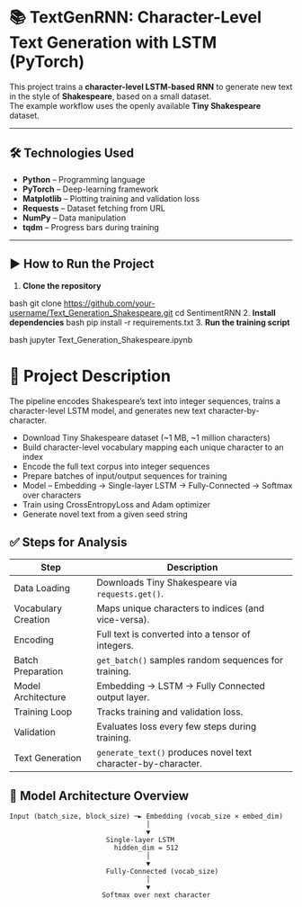 # 📚 TextGenRNN: Character-Level Text Generation with LSTM (PyTorch)

This project trains a **character-level LSTM-based RNN** to generate new text in the style of **Shakespeare**, based on a small dataset.  
The example workflow uses the openly available **Tiny Shakespeare** dataset.

---

## 🛠 Technologies Used

- **Python** – Programming language  
- **PyTorch** – Deep-learning framework  
- **Matplotlib** – Plotting training and validation loss  
- **Requests** – Dataset fetching from URL  
- **NumPy** – Data manipulation  
- **tqdm** – Progress bars during training  

---

## ▶️ How to Run the Project
1. **Clone the repository**  
   
bash
   git clone https://github.com/your-username/Text_Generation_Shakespeare.git
   cd SentimentRNN
2. **Install dependencies**
bash
   pip install -r requirements.txt
3. **Run the training script**
   
bash
   jupyter Text_Generation_Shakespeare.ipynb

# 📂 Project Description

The pipeline encodes Shakespeare’s text into integer sequences, trains a character-level LSTM model, and generates new text character-by-character.

- Download Tiny Shakespeare dataset (~1 MB, ~1 million characters)  
- Build character-level vocabulary mapping each unique character to an index  
- Encode the full text corpus into integer sequences  
- Prepare batches of input/output sequences for training  
- Model – Embedding → Single-layer LSTM → Fully-Connected → Softmax over characters  
- Train using CrossEntropyLoss and Adam optimizer  
- Generate novel text from a given seed string  

## ✅ Steps for Analysis

| Step               | Description                                                        |
|--------------------|--------------------------------------------------------------------|
| Data Loading       | Downloads Tiny Shakespeare via `requests.get()`.                   |
| Vocabulary Creation| Maps unique characters to indices (and vice-versa).                |
| Encoding           | Full text is converted into a tensor of integers.                  |
| Batch Preparation  | `get_batch()` samples random sequences for training.               |
| Model Architecture | Embedding → LSTM → Fully Connected output layer.                   |
| Training Loop      | Tracks training and validation loss.                               |
| Validation         | Evaluates loss every few steps during training.                    |
| Text Generation    | `generate_text()` produces novel text character-by-character.      |

## 🧠 Model Architecture Overview

```text
Input (batch_size, block_size) ─► Embedding (vocab_size × embed_dim)
                                  │
                                  ▼
                        Single-layer LSTM
                          hidden_dim = 512
                                  │
                                  ▼
                        Fully-Connected (vocab_size)
                                  │
                                  ▼
                       Softmax over next character

